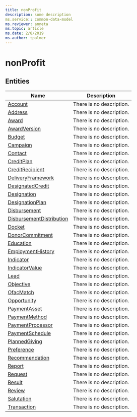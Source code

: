 ```yaml
---
title: nonProfit
description: some description
ms.service:: common-data-model
ms.reviewer: anneta
ms.topic: article
ms.date: 2/8/2019
ms.author: tpalmer
---
```


# nonProfit

## Entities

|Name|Description|
|---|---|
|[Account](Account.md)|There is no description.|
|[Address](Address.md)|There is no description.|
|[Award](Award.md)|There is no description.|
|[AwardVersion](AwardVersion.md)|There is no description.|
|[Budget](Budget.md)|There is no description.|
|[Campaign](Campaign.md)|There is no description.|
|[Contact](Contact.md)|There is no description.|
|[CreditPlan](CreditPlan.md)|There is no description.|
|[CreditRecipient](CreditRecipient.md)|There is no description.|
|[DeliveryFramework](DeliveryFramework.md)|There is no description.|
|[DesignatedCredit](DesignatedCredit.md)|There is no description.|
|[Designation](Designation.md)|There is no description.|
|[DesignationPlan](DesignationPlan.md)|There is no description.|
|[Disbursement](Disbursement.md)|There is no description.|
|[DisbursementDistribution](DisbursementDistribution.md)|There is no description.|
|[Docket](Docket.md)|There is no description.|
|[DonorCommitment](DonorCommitment.md)|There is no description.|
|[Education](Education.md)|There is no description.|
|[EmploymentHistory](EmploymentHistory.md)|There is no description.|
|[Indicator](Indicator.md)|There is no description.|
|[IndicatorValue](IndicatorValue.md)|There is no description.|
|[Lead](Lead.md)|There is no description.|
|[Objective](Objective.md)|There is no description.|
|[OfacMatch](OfacMatch.md)|There is no description.|
|[Opportunity](Opportunity.md)|There is no description.|
|[PaymentAsset](PaymentAsset.md)|There is no description.|
|[PaymentMethod](PaymentMethod.md)|There is no description.|
|[PaymentProcessor](PaymentProcessor.md)|There is no description.|
|[PaymentSchedule](PaymentSchedule.md)|There is no description.|
|[PlannedGiving](PlannedGiving.md)|There is no description.|
|[Preference](Preference.md)|There is no description.|
|[Recommendation](Recommendation.md)|There is no description.|
|[Report](Report.md)|There is no description.|
|[Request](Request.md)|There is no description.|
|[Result](Result.md)|There is no description.|
|[Review](Review.md)|There is no description.|
|[Salutation](Salutation.md)|There is no description.|
|[Transaction](Transaction.md)|There is no description.|
